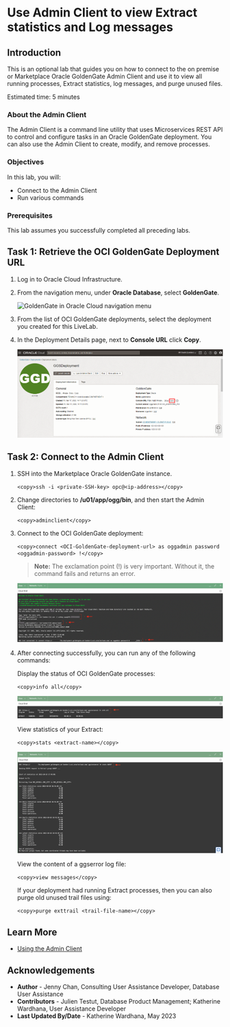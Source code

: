 # Use Admin Client to view Extract statistics and Log messages

## Introduction

This is an optional lab that guides you on how to connect to the on premise or Marketplace Oracle GoldenGate Admin Client and use it to view all running processes, Extract statistics, log messages, and purge unused files.

Estimated time: 5 minutes

### About the Admin Client
The Admin Client is a command line utility that uses Microservices REST API to control and configure tasks in an Oracle GoldenGate deployment. You can also use the Admin Client to create, modify, and remove processes.

### Objectives

In this lab, you will:
* Connect to the Admin Client
* Run various commands

### Prerequisites

This lab assumes you successfully completed all preceding labs.

## Task 1: Retrieve the OCI GoldenGate Deployment URL

1.  Log in to Oracle Cloud Infrastructure.

2.  From the navigation menu, under **Oracle Database**, select **GoldenGate**.

    ![GoldenGate in Oracle Cloud navigation menu](https://oracle-livelabs.github.io/goldengate/ggs-common/create/images/database-goldengate.png " ")

3.  From the list of OCI GoldenGate deployments, select the deployment you created for this LiveLab.

4.  In the Deployment Details page, next to **Console URL** click **Copy**.

    ![Deployment Details page](./images/01-04-console-url.png " ")

## Task 2: Connect to the Admin Client

1.  SSH into the Marketplace Oracle GoldenGate instance.

    ```
    <copy>ssh -i <private-SSH-key> opc@<ip-address></copy>
    ```

2.  Change directories to **/u01/app/ogg/bin**, and then start the Admin Client:

    ```
    <copy>adminclient</copy>
    ```

3.  Connect to the OCI GoldenGate deployment:

    ```
    <copy>connect <OCI-GoldenGate-deployment-url> as oggadmin password <oggadmin-password> !</copy>
    ```
    > **Note:** The exclamation point (!) is very important. Without it, the command fails and returns an error.

    ![Cloud Shell script](./images/02-03-cloud-shell.png " ")

4.  After connecting successfully, you can run any of the following commands:

    Display the status of OCI GoldenGate processes:
    ```
    <copy>info all</copy>
    ```

    ![Cloud Shell script](./images/02-04a-cloud-shell.png " ")

    View statistics of your Extract:
    ```
    <copy>stats <extract-name></copy>
    ```
    ![Cloud Shell script](./images/02-04b-cloud-shell.png " ")

    View the content of a ggserror log file:
    ```
    <copy>view messages</copy>
    ```

    If your deployment had running Extract processes, then you can also purge old unused trail files using:
    ```
    <copy>purge exttrail <trail-file-name></copy>
    ```

## Learn More
* [Using the Admin Client](https://docs.oracle.com/en/middleware/goldengate/core/21.3/admin/getting-started-oracle-goldengate-process-interfaces.html)

## Acknowledgements
* **Author** - Jenny Chan, Consulting User Assistance Developer, Database User Assistance
* **Contributors** -  Julien Testut, Database Product Management; Katherine Wardhana, User Assistance Developer
* **Last Updated By/Date** - Katherine Wardhana, May 2023
